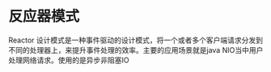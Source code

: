 # 反应器模式

Reactor 设计模式是一种事件驱动的设计模式，将一个或者多个客户端请求分发到不同的处理器上，来提升事件处理的效率。主要的应用场景就是java NIO当中用户处理网络请求。使用的是异步非阻塞IO